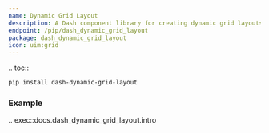 ```yaml
---
name: Dynamic Grid Layout
description: A Dash component library for creating dynamic grid layouts.
endpoint: /pip/dash_dynamic_grid_layout
package: dash_dynamic_grid_layout
icon: uim:grid
---
```


.. toc::

```bash
pip install dash-dynamic-grid-layout
```

### Example

.. exec::docs.dash_dynamic_grid_layout.intro